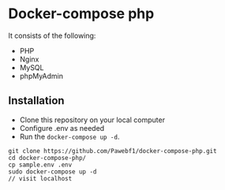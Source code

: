 # Docker-compose php
It consists of the following:
* PHP
* Nginx
* MySQL
* phpMyAdmin

## Installation

* Clone this repository on your local computer
* Configure .env as needed
* Run the `docker-compose up -d`.

```shell
git clone https://github.com/Pawebf1/docker-compose-php.git
cd docker-compose-php/
cp sample.env .env
sudo docker-compose up -d
// visit localhost
```